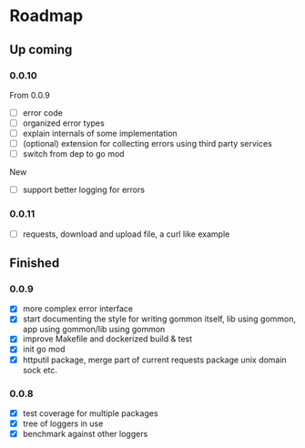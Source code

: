 # Roadmap

## Up coming

### 0.0.10

From 0.0.9

- [ ] error code
- [ ] organized error types
- [ ] explain internals of some implementation
- [ ] (optional) extension for collecting errors using third party services
- [ ] switch from dep to go mod

New

- [ ] support better logging for errors

### 0.0.11

- [ ] requests, download and upload file, a curl like example

## Finished

### 0.0.9

- [x] more complex error interface
- [x] start documenting the style for writing gommon itself, lib using gommon, app using gommon/lib using gommon
- [x] improve Makefile and dockerized build & test
- [x] init go mod
- [x] httputil package, merge part of current requests package unix domain sock etc.

### 0.0.8

- [x] test coverage for multiple packages
- [x] tree of loggers in use
- [x] benchmark against other loggers
